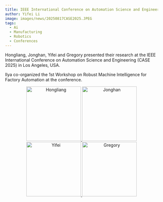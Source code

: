 ```yaml
---
title: IEEE International Conference on Automation Science and Engineering (CASE 2025)
author: Yifei Li
image: images/news/20250817CASE2025.JPEG
tags:
  - Ai
  - Manufacturing
  - Robotics
  - Conferences
---
```


Hongliang, Jonghan, Yifei and Gregory presented their research at the IEEE International Conference on Automation Science and Engineering (CASE 2025) in Los Angeles, USA. 

Ilya co-organized the 1st Workshop on Robust Machine Intelligence for Factory Automation at the conference.


<p align="center">
  <a href="{{ '/CAIS_Lab_Web/members/101_hongliang-li.html' | relative_url }}">
    <img src="{{ '/images/news/20250817Hongliang_CASE2025.png' | relative_url }}" alt="Hongliang" width="180">
  </a>
  <a href="{{ '/CAIS_Lab_Web/members/103_jonghan-lim.html' | relative_url }}">
    <img src="{{ '/images/news/20250817Jonghan_CASE2025.png' | relative_url }}" alt="Jonghan" width="180">
  </a>
  <a href="{{ '/CAIS_Lab_Web/members/104_yifei-li.html' | relative_url }}">
    <img src="{{ '/images/news/20250817Yifei_CASE2025.png' | relative_url }}" alt="Yifei" width="180">
  </a>
  <a href="{{ '/CAIS_Lab_Web/members/104_yifei-li.html' | relative_url }}">
    <img src="{{ '/images/news/20250817Gregory_CASE2025.png' | relative_url }}" alt="Gregory" width="180">
  </a>
</p>
